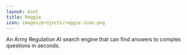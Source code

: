```yaml
---
layout: post
title: Reggie
icon: images/projects/reggie-icon.png
---
```


An Army Regulation AI search engine that can find answers to complex questions in seconds.
